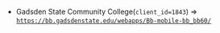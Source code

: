  - Gadsden State Community College(`client_id=1843`) => [`https://bb.gadsdenstate.edu/webapps/Bb-mobile-bb_bb60/`](https://bb.gadsdenstate.edu/webapps/Bb-mobile-bb_bb60/)
